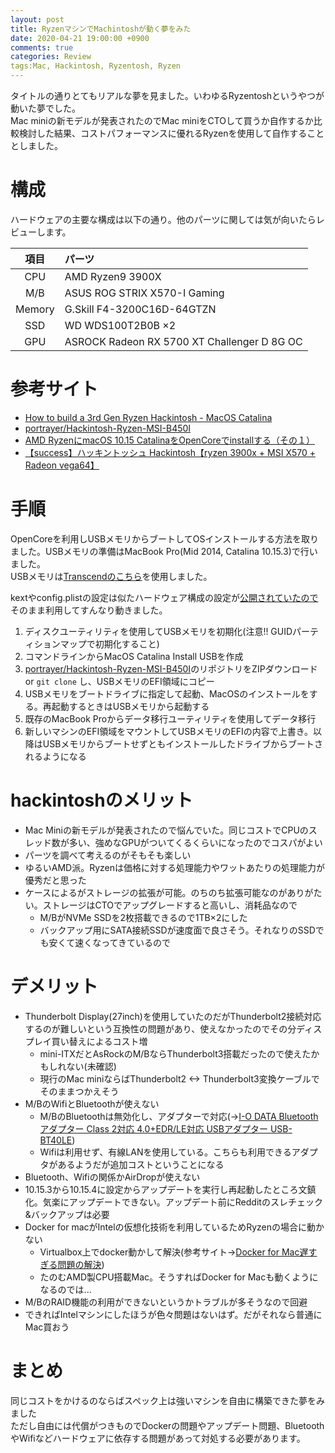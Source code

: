 ```yaml
---
layout: post
title: RyzenマシンでMachintoshが動く夢をみた
date: 2020-04-21 19:00:00 +0900
comments: true
categories: Review
tags:Mac, Hackintosh, Ryzentosh, Ryzen
---
```


<!-- write here ↓ -->

タイトルの通りとてもリアルな夢を見ました。いわゆるRyzentoshというやつが動いた夢でした。  
Mac miniの新モデルが発表されたのでMac miniをCTOして買うか自作するか比較検討した結果、コストパフォーマンスに優れるRyzenを使用して自作することとしました。

# 構成

ハードウェアの主要な構成は以下の通り。他のパーツに関しては気が向いたらレビューします。


| 項目 | パーツ |
| :---: | :--- |
| CPU | AMD Ryzen9 3900X |
| M/B | ASUS ROG STRIX X570-I Gaming |
| Memory | G.Skill F4-3200C16D-64GTZN |
| SSD | WD WDS100T2B0B ×2 |
| GPU | ASROCK Radeon RX 5700 XT Challenger D 8G OC |

# 参考サイト

- [How to build a 3rd Gen Ryzen Hackintosh - MacOS Catalina](https://www.youtube.com/watch?v=j1ItPlQYAj8)
- [portrayer/Hackintosh-Ryzen-MSI-B450I](https://github.com/portrayer/Hackintosh-Ryzen-MSI-B450I)
- [AMD RyzenにmacOS 10.15 CatalinaをOpenCoreでinstallする（その１）](https://qiita.com/blueknight611jp/items/d6c6ae64381aac51ad45)
- [【success】ハッキントッシュ Hackintosh【ryzen 3900x + MSI X570 + Radeon vega64】](https://computational-chemistry.com/top/hackintosh/)

# 手順

OpenCoreを利用しUSBメモリからブートしてOSインストールする方法を取りました。USBメモリの準備はMacBook Pro(Mid 2014, Catalina 10.15.3)で行いました。  
USBメモリは[Transcendのこちら](https://www.amazon.co.jp/gp/product/B07MJBR35G/ref=ppx_yo_dt_b_asin_title_o02_s00?ie=UTF8&psc=1)を使用しました。  

kextやconfig.plistの設定は似たハードウェア構成の設定が[公開されていたので](https://github.com/portrayer/Hackintosh-Ryzen-MSI-B450I)そのまま利用してすんなり動きました。  

1. ディスクユーティリティを使用してUSBメモリを初期化(注意!! GUIDパーティションマップで初期化すること)
2. コマンドラインからMacOS Catalina Install USBを作成
3. [portrayer/Hackintosh-Ryzen-MSI-B450I](https://github.com/portrayer/Hackintosh-Ryzen-MSI-B450I)のリポジトリをZIPダウンロード or `git clone` し、USBメモリのEFI領域にコピー
4. USBメモリをブートドライブに指定して起動、MacOSのインストールをする。再起動するときはUSBメモリから起動する
5. 既存のMacBook Proからデータ移行ユーティリティを使用してデータ移行
6. 新しいマシンのEFI領域をマウントしてUSBメモリのEFIの内容で上書き。以降はUSBメモリからブートせずともインストールしたドライブからブートされるようになる

# hackintoshのメリット

- Mac Miniの新モデルが発表されたので悩んでいた。同じコストでCPUのスレッド数が多い、強めなGPUがついてくるくらいになったのでコスパがよい
- パーツを調べて考えるのがそもそも楽しい
- ゆるいAMD派。Ryzenは価格に対する処理能力やワットあたりの処理能力が優秀だと思った
- ケースによるがストレージの拡張が可能。のちのち拡張可能なのがありがたい。ストレージはCTOでアップグレードすると高いし、消耗品なので
    - M/BがNVMe SSDを2枚搭載できるので1TB×2にした
    - バックアップ用にSATA接続SSDが速度面で良さそう。それなりのSSDでも安くて速くなってきているので

# デメリット 

- Thunderbolt Display(27inch)を使用していたのだがThunderbolt2接続対応するのが難しいという互換性の問題があり、使えなかったのでその分ディスプレイ買い替えによるコスト増
    - mini-ITXだとAsRockのM/BならThunderbolt3搭載だったので使えたかもしれない(未確認)
    - 現行のMac miniならばThunderbolt2 <-> Thunderbolt3変換ケーブルでそのままつかえそう
- M/BのWifiとBluetoothが使えない
    - M/BのBluetoothは無効化し、アダプターで対応(→[I-O DATA Bluetoothアダプター Class 2対応 4.0+EDR/LE対応 USBアダプター USB-BT40LE](https://www.amazon.co.jp/DATA-Bluetooth%E3%82%A2%E3%83%80%E3%83%97%E3%82%BF%E3%83%BC-Class-USB%E3%82%A2%E3%83%80%E3%83%97%E3%82%BF%E3%83%BC-USB-BT40LE/dp/B00COU5RP2/ref=sr_1_1?__mk_ja_JP=%E3%82%AB%E3%82%BF%E3%82%AB%E3%83%8A&dchild=1&keywords=USB-BT40LE&qid=1586767711&s=computers&sr=1-1))
    - Wifiは利用せず、有線LANを使用している。こちらも利用できるアダプタがあるようだが追加コストということになる
- Bluetooth、Wifiの関係かAirDropが使えない
- 10.15.3から10.15.4に設定からアップデートを実行し再起動したところ文鎮化。気楽にアップデートできない。アップデート前にRedditのスレチェック&バックアップは必要
- Docker for macがIntelの仮想化技術を利用しているためRyzenの場合に動かない
    - Virtualbox上でdocker動かして解決(参考サイト→[Docker for Mac遅すぎる問題の解決](https://tech.ga-tech.co.jp/entry/2019/10/docker-vagrant))
    - たのむAMD製CPU搭載Mac。そうすればDocker for Macも動くようになるのでは...
- M/BのRAID機能の利用ができないというかトラブルが多そうなので回避
- できればIntelマシンにしたほうが色々問題はないはず。だがそれなら普通にMac買おう

# まとめ

同じコストをかけるのならばスペック上は強いマシンを自由に構築できた夢をみました  
ただし自由には代償がつきものでDockerの問題やアップデート問題、BluetoothやWifiなどハードウェアに依存する問題があって対処する必要があります。

<!-- write here ↑ -->
